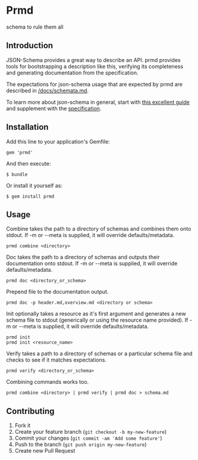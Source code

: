 # Prmd

schema to rule them all

## Introduction

JSON-Schema provides a great way to describe an API. prmd provides tools for bootstrapping a description like this, verifying its completeness and generating documentation from the specification.

The expectations for json-schema usage that are expected by prmd are described in [/docs/schemata.md](/docs/schemata.md).

To learn more about json-schema in general, start with [this excellent guide](http://spacetelescope.github.io/understanding-json-schema/) and supplement with the [specification](http://json-schema.org/documentation.html).

## Installation

Add this line to your application's Gemfile:

    gem 'prmd'

And then execute:

    $ bundle

Or install it yourself as:

    $ gem install prmd

## Usage

Combine takes the path to a directory of schemas and combines them onto stdout. If -m or --meta is supplied, it will override defaults/metadata.

```
prmd combine <directory>
```

Doc takes the path to a directory of schemas and outputs their documentation onto stdout. If -m or --meta is supplied, it will override defaults/metadata.

```
prmd doc <directory_or_schema>
```

Prepend file to the documentation output.

```
prmd doc -p header.md,overview.md <directory or schema>
```

Init optionally takes a resource as it's first argument and generates a new schema file to stdout (generically or using the resource name provided). If -m or --meta is supplied, it will override defaults/metadata.

```
prmd init
prmd init <resource_name>
```

Verify takes a path to a directory of schemas or a particular schema file and checks to see if it matches expectations.

```
prmd verify <directory_or_schema>
```

Combining commands works too.

```
prmd combine <directory> | prmd verify | prmd doc > schema.md
```

## Contributing

1. Fork it
2. Create your feature branch (`git checkout -b my-new-feature`)
3. Commit your changes (`git commit -am 'Add some feature'`)
4. Push to the branch (`git push origin my-new-feature`)
5. Create new Pull Request
